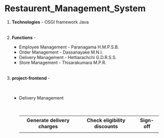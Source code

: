 # Restaurent_Management_System

<ol>
  <li><b>Technologies</b> - OSGI framework Java</li>
  <br></br>
  
  <li><b>Functions</b> - </li>
  <ul type="square">
  <li>Employee Management - Paranagama H.M.P.S.B.</li>
  <li>Order Management  - Dassanayake M.N.I.</li>
  <li>Delivery Management - Hettiarachchi G.D.R.S.S.</li>
  <li>Store Management - Thisarakumara M.P.R.</li>
  </ul>
  <br></br>
  
  <li><b>project-frontend</b> - </li>
  <br></br>
  
  <ul type="square">
  <li> Delivery Management</li>
  <br></br>
  
  <table>
  <tr>
    <th> Generate delivery charges </th>
    <th> Check eligibility discounts </th>
    <th> Sign-off </th>
  </tr>
  
  <tr>
    <td> <img src="" ></img> </td>
    <td> <img src="" ></img> </td>
    <td> <img src="" ></img> </td>
  </tr>
  </table>
  
</ol>



